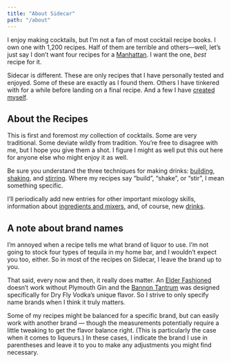 ```yaml
---
title: "About Sidecar"
path: "/about"
---
```


I enjoy making cocktails, but I’m not a fan of most cocktail recipe books. I own one with 1,200 recipes. Half of them are terrible and others&mdash;well, let’s just say I don’t want four recipes for a [Manhattan](/drinks/manhattan). I want the one, *best* recipe for it.

Sidecar is different. These are only recipes that I have personally tested and enjoyed. Some of these are exactly as I found them. Others I have tinkered with for a while before landing on a final recipe. And a few I have [created myself](/tags/sidecar-original).

## About the Recipes

This is first and foremost *my* collection of cocktails. Some are very traditional. Some deviate wildly from tradition. You’re free to disagree with me, but I hope you give them a shot. I figure I might as well put this out here for anyone else who might enjoy it as well.

Be sure you understand the three techniques for making drinks: [building](/techniques/building/), [shaking](/techniques/shaking/), and [stirring](/techniques/stirring/). Where my recipes say “build”, “shake”, or “stir”, I mean something specific.

I’ll periodically add new entries for other important mixology skills, information about [ingredients and mixers](/ingredients), and, of course, new [drinks](/drinks/).

## A note about brand names

I’m annoyed when a recipe tells me what brand of liquor to use. I’m not going to stock four types of tequila in my home bar, and I wouldn’t expect you too, either. So in most of the recipes on Sidecar, I leave the brand up to you.

That said, every now and then, it really does matter. An [Elder Fashioned](/drinks/elder-fashioned) doesn’t work without Plymouth Gin and the [Bannon Tantrum](/drinks/bannon-tantrum) was designed specifically for Dry Fly Vodka’s unique flavor. So I strive to only specify name brands when I think it truly matters.

Some of my recipes might be balanced for a specific brand, but can easily work with another brand &mdash; though the measurements potentially require a little tweaking to get the flavor balance right. (This is particularly the case when it comes to liqueurs.) In these cases, I indicate the brand I use in parentheses and leave it to you to make any adjustments you might find necessary.
